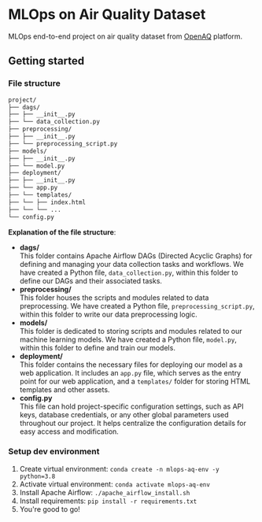 # MLOps on Air Quality Dataset

MLOps end-to-end project on air quality dataset from [OpenAQ](https://openaq.org/) platform.

## Getting started

### File structure

```markdown
project/  
├── dags/  
├── ├── __init__.py  
├── └── data_collection.py  
├── preprocessing/  
├── ├── __init__.py  
├── └── preprocessing_script.py  
├── models/  
├── ├── __init__.py  
├── └── model.py  
├── deployment/  
├── ├── __init__.py  
├── └── app.py  
├── └── templates/  
├── └── ├── index.html  
├── └── └── ...  
└── config.py  
```

__Explanation of the file structure__:

- __dags/__  
  This folder contains Apache Airflow DAGs (Directed Acyclic Graphs) for defining and managing your data collection tasks and workflows. We have created a Python file, `data_collection.py`, within this folder to define our DAGs and their associated tasks.
- __preprocessing/__  
  This folder houses the scripts and modules related to data preprocessing. We have created a Python file, `preprocessing_script.py`, within this folder to write our data preprocessing logic.
- __models/__  
  This folder is dedicated to storing scripts and modules related to our machine learning models. We have created a Python file, `model.py`, within this folder to define and train our models.
- __deployment/__  
  This folder contains the necessary files for deploying our model as a web application. It includes an `app.py` file, which serves as the entry point for our web application, and a `templates/` folder for storing HTML templates and other assets.
- __config.py__  
  This file can hold project-specific configuration settings, such as API keys, database credentials, or any other global parameters used throughout our project. It helps centralize the configuration details for easy access and modification.

### Setup dev environment

1. Create virtual environment: `conda create -n mlops-aq-env -y python=3.8`
1. Activate virtual environment: `conda activate mlops-aq-env`
1. Install Apache Airflow: `./apache_airflow_install.sh`
1. Install requirements: `pip install -r requirements.txt`
1. You're good to go!
